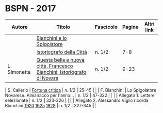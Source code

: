 # BSPN - 2017

| Autore       | Titolo                                                                                                                | Fascicolo | Pagine | Altri link |
|--------------|-----------------------------------------------------------------------------------------------------------------------|-----------|--------|------------|
|              | [Bianchini e lo Spigolatore](http://www.ssno.it/BSPNo/bspn_2017.html)                                                 |           |        |            |
|              | [Istoriografo della Città](http://www.ssno.it/BSPNo/bspn_2017.html#01)                                                | n. 1/2    | 7-8    |            |
| L. Simonetta | [Questa bella e nuova città. Francesco Bianchini, Istoriografo di Novara](http://www.ssno.it/BSPNo/bspn_2017.html#02) | n. 1/2    | 9-23   |            |

| S. Callerio | [Fortuna critica](http://www.ssno.it/BSPNo/bspn_2017.html#03) | n. 1/2 | 25-45 | |
| F. Bianchini | Lo Spigolatore Novarese. Almanacco per l'anno...
| n. 1/2 | 47-322 | |
| | Allegato 1. Lettere selezionate | n. 1/2 | 323-326 | |
| | Allegato 2. Alessandro Viglio ricorda
Bianchini <a href="http://www.ssno.it/BSPNo/1920_Viglio_Bianchini.pdf" target="_blank">
1920</a> <a href="http://www.ssno.it/BSPNo/1925_Viglio_Bianchini.pdf" target="_blank">
1925</a> <a href="http://www.ssno.it/BSPNo/1928_Viglio_Bianchini.pdf" target="_blank">1928</a> | n. 1/2 | 327-345 | |
